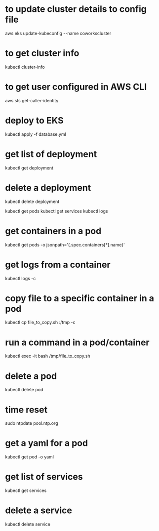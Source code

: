 # to update cluster details to config file
aws eks update-kubeconfig --name coworkscluster

# to get cluster info
kubectl cluster-info

# to get user configured in AWS CLI
aws sts get-caller-identity

# deploy to EKS
kubectl apply -f database.yml

# get list of deployment
kubectl get deployment

# delete a deployment
kubectl delete deployment <deployment name>

kubectl get pods
kubectl get services
kubectl logs <pod name>

# get containers in a pod
kubectl get pods <pod name> -o jsonpath='{.spec.containers[*].name}'

# get logs from a container
kubectl logs <pod name> -c <container name>

# copy file to a specific container in a pod
kubectl cp file_to_copy.sh <pod name>:/tmp -c <container name>

# run a command in a pod/container
kubectl exec -it <pod> bash /tmp/file_to_copy.sh

# delete a pod
kubectl delete pod <pod name>

# time reset
sudo ntpdate pool.ntp.org

# get a yaml for a pod
kubectl get pod <podname> -o yaml

# get list of services
kubectl get services

# delete a service
kubectl delete service <service name>
